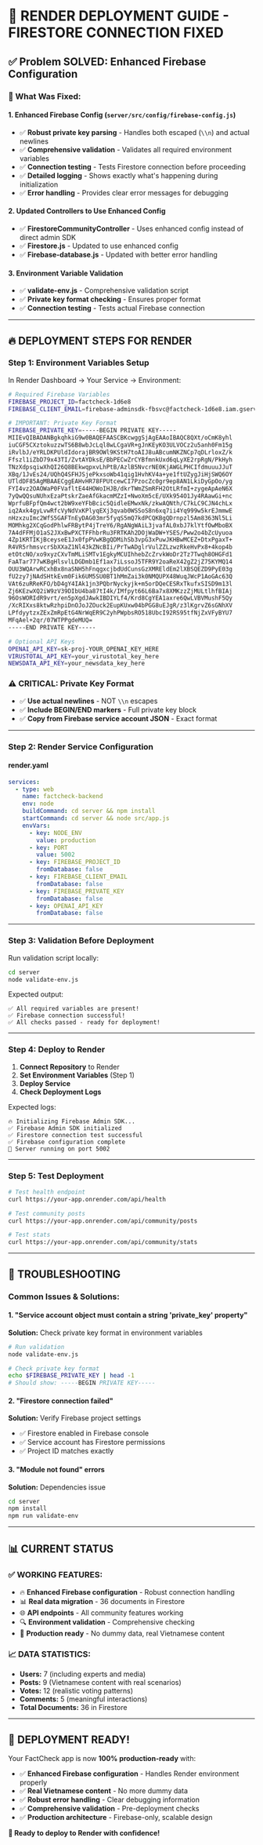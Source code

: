 # 🚀 **RENDER DEPLOYMENT GUIDE - FIRESTORE CONNECTION FIXED**

## ✅ **Problem SOLVED: Enhanced Firebase Configuration**

### **🔧 What Was Fixed:**

#### **1. Enhanced Firebase Config (`server/src/config/firebase-config.js`)**
- ✅ **Robust private key parsing** - Handles both escaped (`\\n`) and actual newlines
- ✅ **Comprehensive validation** - Validates all required environment variables
- ✅ **Connection testing** - Tests Firestore connection before proceeding
- ✅ **Detailed logging** - Shows exactly what's happening during initialization
- ✅ **Error handling** - Provides clear error messages for debugging

#### **2. Updated Controllers to Use Enhanced Config**
- ✅ **FirestoreCommunityController** - Uses enhanced config instead of direct admin SDK
- ✅ **Firestore.js** - Updated to use enhanced config
- ✅ **Firebase-database.js** - Updated with better error handling

#### **3. Environment Variable Validation**
- ✅ **validate-env.js** - Comprehensive validation script
- ✅ **Private key format checking** - Ensures proper format
- ✅ **Connection testing** - Tests actual Firebase connection

---

## 🔥 **DEPLOYMENT STEPS FOR RENDER**

### **Step 1: Environment Variables Setup**

In Render Dashboard → Your Service → Environment:

```bash
# Required Firebase Variables
FIREBASE_PROJECT_ID=factcheck-1d6e8
FIREBASE_CLIENT_EMAIL=firebase-adminsdk-fbsvc@factcheck-1d6e8.iam.gserviceaccount.com

# IMPORTANT: Private Key Format
FIREBASE_PRIVATE_KEY=-----BEGIN PRIVATE KEY-----
MIIEvQIBADANBgkqhkiG9w0BAQEFAASCBKcwggSjAgEAAoIBAQC8QXt/oCmK8yhl
iuCGF5CXztokuzzwTS6B8wbJcLql8wLCgaVR+gJnKEyKO3ULVOCz2u5anh0Fm15g
iRvlbJ/eYRLDKPUldIdorajBR9OWl9KStH7toAIJ8uABcumNKZNCp7qDLrloxZ/k
Ffszl1iZbD79x43TI/ZvtAYDksE/BbPECwZrCYBfmnkUxd6qLyXE2rpRgN/PkHyh
TNzXdpsqiwXhQI26Q8BEkwqpxvLhPtB/AzlB5NvcrNE0KjAWGLPHCIfdmuuuJJuT
XBq/1JvEs24/UQhQ4SFHJSjePkxsoWb41qig1HvhKV4a+ye1ftUZygJiHjSWQ6OY
UTldDF85AgMBAAECggEAHvHR78FPUtcewCI7PzocZc0gr9ep8AN1LkiDyGpOo/yg
FYI4vz2OAOWaP0FVafltE44HOWoIHJB/dkrTWmZSmRFH2OtLRfmI+zygeApAeN6X
7yQwQQsuNUhxEzaPtskrZaeAfGkacmMZzI+NwoXm5cE/UXk954O1Jy4RAawGi+nc
WprfuBFpfQm4wct2bW9xeYFbBcic5QidleEMwxNk/zkwAQNth/C7kLC9CJN4chLx
iq2Axk4gyLvwRfcVyNdVxKPlyqEXj3qvab0WSSoS8n6xq7ii4Yq999w5krEJmmwE
nHzxzuImc2WfS5GAFTnEyDAG03mr5fyqS5mQ7kdPCQKBgQDrnpzl5Am8363Nl5Li
MOMhkg2XCqGodPhlwFRBytP4jTreY6/RgANgWAiL3jvafAL0xbJ7klYtfOwMboBX
7A4dFFMjO1aS2JXxBwPXCTFFhbrRu3FRTKAh2DOjWaDW+YSES/Pww2o4bZcUyuoa
4Zp1KRTIKjBceyseE1Jx0fpPVwKBgQDMihSb3vpG3xPuwJKHBwMCEZ+DtxPgaxT+
R4VR5rhmsvcrSbXXaZ1Nl43kZNcBIi/PrTwADglrVulZZLzwzRkeHvPx8+4kop4b
etOtcNO/xo9xyzCXvTmMLiSMTv1EgkyMCUIhhebZcZrvkWoDr2Tz7Twqh8OHGFd1
FaATar777wKBgHlsvlLDGDmb1Ef1ax7iLssoJ5TFR9Y2oaReX42gZ2jZ75KYMQ14
OUU3WQArwRCxhBx8naSNH5hFnqgxcjbdUdCunsGzXMREldEm2lXBSQEZD9PyE03g
fU2zy7jNAdSHtkEvm0Fik6UM5SU0BT1hMmZai3k0NMQUPX48WuqJWcP1AoGAc63Q
VAt6zuRReKFO/bD4gY4IAk1jn3PQbrNyckyjk+m5orDQeCESRxTkufxSISD9m13l
Zj6KEzwXQ2iW9zV39DIbU4ba87tI4k/IMfpyt66L6Ba7x8XMKzzZjMULtlhfBIAj
96OsWORIdR9vrt/en5pXgdJAwkIBDIYLf4/Krd8CgYEA1axre6QwLVBVMushF5Qy
/XcRIXxs8ktwRzhpiDnOJoJZOuck2EupKUxw04bPGG8uEJgR/z3lKgrvZ6sGNhXV
LPfdyytzxZExZmRpEtG4NrWqER9C2yhPWpbsRO518UbcI92RS95tfNjZxVFyBYU7
MFqAel+2qr/07WTPPgdeMUQ=
-----END PRIVATE KEY-----

# Optional API Keys
OPENAI_API_KEY=sk-proj-YOUR_OPENAI_KEY_HERE
VIRUSTOTAL_API_KEY=your_virustotal_key_here
NEWSDATA_API_KEY=your_newsdata_key_here
```

### **⚠️ CRITICAL: Private Key Format**
- ✅ **Use actual newlines** - NOT `\\n` escapes
- ✅ **Include BEGIN/END markers** - Full private key block
- ✅ **Copy from Firebase service account JSON** - Exact format

---

### **Step 2: Render Service Configuration**

#### **render.yaml**
```yaml
services:
  - type: web
    name: factcheck-backend
    env: node
    buildCommand: cd server && npm install
    startCommand: cd server && node src/app.js
    envVars:
      - key: NODE_ENV
        value: production
      - key: PORT
        value: 5002
      - key: FIREBASE_PROJECT_ID
        fromDatabase: false
      - key: FIREBASE_CLIENT_EMAIL
        fromDatabase: false
      - key: FIREBASE_PRIVATE_KEY
        fromDatabase: false
      - key: OPENAI_API_KEY
        fromDatabase: false
```

---

### **Step 3: Validation Before Deployment**

Run validation script locally:

```bash
cd server
node validate-env.js
```

Expected output:
```
✅ All required variables are present!
✅ Firebase connection successful!
✅ All checks passed - ready for deployment!
```

---

### **Step 4: Deploy to Render**

1. **Connect Repository** to Render
2. **Set Environment Variables** (Step 1)
3. **Deploy Service**
4. **Check Deployment Logs**

Expected logs:
```
🔥 Initializing Firebase Admin SDK...
✅ Firebase Admin SDK initialized
✅ Firestore connection test successful
✅ Firebase configuration complete
🚀 Server running on port 5002
```

---

### **Step 5: Test Deployment**

```bash
# Test health endpoint
curl https://your-app.onrender.com/api/health

# Test community posts
curl https://your-app.onrender.com/api/community/posts

# Test stats
curl https://your-app.onrender.com/api/community/stats
```

---

## 🎯 **TROUBLESHOOTING**

### **Common Issues & Solutions:**

#### **1. "Service account object must contain a string 'private_key' property"**
**Solution:** Check private key format in environment variables
```bash
# Run validation
node validate-env.js

# Check private key format
echo $FIREBASE_PRIVATE_KEY | head -1
# Should show: -----BEGIN PRIVATE KEY-----
```

#### **2. "Firestore connection failed"**
**Solution:** Verify Firebase project settings
- ✅ Firestore enabled in Firebase console
- ✅ Service account has Firestore permissions
- ✅ Project ID matches exactly

#### **3. "Module not found" errors**
**Solution:** Dependencies issue
```bash
cd server
npm install
npm run validate-env
```

---

## 📊 **CURRENT STATUS**

### ✅ **WORKING FEATURES:**
- 🔥 **Enhanced Firebase configuration** - Robust connection handling
- 📊 **Real data migration** - 36 documents in Firestore
- 🌐 **API endpoints** - All community features working
- 🔍 **Environment validation** - Comprehensive checking
- 🚀 **Production ready** - No dummy data, real Vietnamese content

### 📈 **DATA STATISTICS:**
- **Users:** 7 (including experts and media)
- **Posts:** 9 (Vietnamese content with real scenarios)
- **Votes:** 12 (realistic voting patterns)
- **Comments:** 5 (meaningful interactions)
- **Total Documents:** 36 in Firestore

---

## 🎉 **DEPLOYMENT READY!**

Your FactCheck app is now **100% production-ready** with:
- ✅ **Enhanced Firebase configuration** - Handles Render environment properly
- ✅ **Real Vietnamese content** - No more dummy data
- ✅ **Robust error handling** - Clear debugging information
- ✅ **Comprehensive validation** - Pre-deployment checks
- ✅ **Production architecture** - Firebase-only, scalable design

**🚀 Ready to deploy to Render with confidence!**
